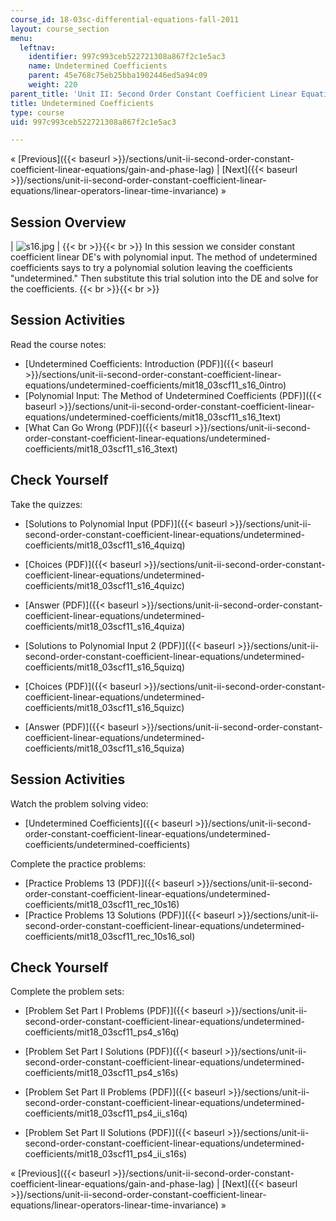 ```yaml
---
course_id: 18-03sc-differential-equations-fall-2011
layout: course_section
menu:
  leftnav:
    identifier: 997c993ceb522721308a867f2c1e5ac3
    name: Undetermined Coefficients
    parent: 45e768c75eb25bba1902446ed5a94c09
    weight: 220
parent_title: 'Unit II: Second Order Constant Coefficient Linear Equations'
title: Undetermined Coefficients
type: course
uid: 997c993ceb522721308a867f2c1e5ac3

---
```


« [Previous]({{< baseurl >}}/sections/unit-ii-second-order-constant-coefficient-linear-equations/gain-and-phase-lag) | [Next]({{< baseurl >}}/sections/unit-ii-second-order-constant-coefficient-linear-equations/linear-operators-linear-time-invariance) »

Session Overview
----------------

| ![s16.jpg](/coursemedia/18-03sc-differential-equations-fall-2011/a9df25e9903ef17dece3747950d8bbfc_s16.jpg) |  {{< br >}}{{< br >}} In this session we consider constant coefficient linear DE's with polynomial input. The method of undetermined coefficients says to try a polynomial solution leaving the coefficients "undetermined." Then substitute this trial solution into the DE and solve for the coefficients. {{< br >}}{{< br >}}  

Session Activities
------------------

Read the course notes:

*   [Undetermined Coefficients: Introduction (PDF)]({{< baseurl >}}/sections/unit-ii-second-order-constant-coefficient-linear-equations/undetermined-coefficients/mit18_03scf11_s16_0intro)
*   [Polynomial Input: The Method of Undetermined Coefficients (PDF)]({{< baseurl >}}/sections/unit-ii-second-order-constant-coefficient-linear-equations/undetermined-coefficients/mit18_03scf11_s16_1text)
*   [What Can Go Wrong (PDF)]({{< baseurl >}}/sections/unit-ii-second-order-constant-coefficient-linear-equations/undetermined-coefficients/mit18_03scf11_s16_3text)

Check Yourself
--------------

Take the quizzes:

*   [Solutions to Polynomial Input (PDF)]({{< baseurl >}}/sections/unit-ii-second-order-constant-coefficient-linear-equations/undetermined-coefficients/mit18_03scf11_s16_4quizq)
*   [Choices (PDF)]({{< baseurl >}}/sections/unit-ii-second-order-constant-coefficient-linear-equations/undetermined-coefficients/mit18_03scf11_s16_4quizc)
*   [Answer (PDF)]({{< baseurl >}}/sections/unit-ii-second-order-constant-coefficient-linear-equations/undetermined-coefficients/mit18_03scf11_s16_4quiza)
  
*   [Solutions to Polynomial Input 2 (PDF)]({{< baseurl >}}/sections/unit-ii-second-order-constant-coefficient-linear-equations/undetermined-coefficients/mit18_03scf11_s16_5quizq)
*   [Choices (PDF)]({{< baseurl >}}/sections/unit-ii-second-order-constant-coefficient-linear-equations/undetermined-coefficients/mit18_03scf11_s16_5quizc)
*   [Answer (PDF)]({{< baseurl >}}/sections/unit-ii-second-order-constant-coefficient-linear-equations/undetermined-coefficients/mit18_03scf11_s16_5quiza)

Session Activities
------------------

Watch the problem solving video:

*   [Undetermined Coefficients]({{< baseurl >}}/sections/unit-ii-second-order-constant-coefficient-linear-equations/undetermined-coefficients/undetermined-coefficients)

Complete the practice problems:

*   [Practice Problems 13 (PDF)]({{< baseurl >}}/sections/unit-ii-second-order-constant-coefficient-linear-equations/undetermined-coefficients/mit18_03scf11_rec_10s16)
*   [Practice Problems 13 Solutions (PDF)]({{< baseurl >}}/sections/unit-ii-second-order-constant-coefficient-linear-equations/undetermined-coefficients/mit18_03scf11_rec_10s16_sol)

Check Yourself
--------------

Complete the problem sets:

*   [Problem Set Part I Problems (PDF)]({{< baseurl >}}/sections/unit-ii-second-order-constant-coefficient-linear-equations/undetermined-coefficients/mit18_03scf11_ps4_s16q)
*   [Problem Set Part I Solutions (PDF)]({{< baseurl >}}/sections/unit-ii-second-order-constant-coefficient-linear-equations/undetermined-coefficients/mit18_03scf11_ps4_s16s)
  
*   [Problem Set Part II Problems (PDF)]({{< baseurl >}}/sections/unit-ii-second-order-constant-coefficient-linear-equations/undetermined-coefficients/mit18_03scf11_ps4_ii_s16q)
*   [Problem Set Part II Solutions (PDF)]({{< baseurl >}}/sections/unit-ii-second-order-constant-coefficient-linear-equations/undetermined-coefficients/mit18_03scf11_ps4_ii_s16s)

« [Previous]({{< baseurl >}}/sections/unit-ii-second-order-constant-coefficient-linear-equations/gain-and-phase-lag) | [Next]({{< baseurl >}}/sections/unit-ii-second-order-constant-coefficient-linear-equations/linear-operators-linear-time-invariance) »